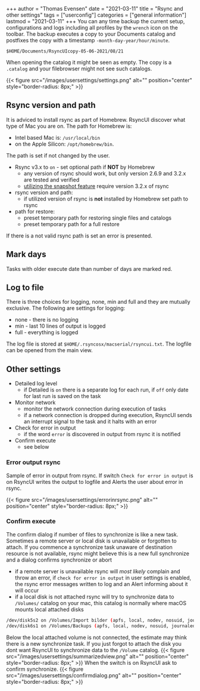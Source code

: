 +++
author = "Thomas Evensen"
date = "2021-03-11"
title =  "Rsync and other settings"
tags = ["userconfig"]
categories = ["general information"]
lastmod = "2021-03-11"
+++
You can any time backup the current setup, configurations and logs including all profiles by the `wrench` icon on the toolbar. The backup executes a copy to your Documents catalog and postfixes the copy with a timestamp `-month-day-year/hour/minute`.

`$HOME/Documents/RsyncUIcopy-05-06-2021/08/21`

When opening the catalog it might be seen as empty. The copy is a `.catalog` and your filebrowser might not see such catalogs.

{{< figure src="/images/usersettings/settings.png" alt="" position="center" style="border-radius: 8px;" >}}

## Rsync version and path

It is adviced to install rsync as part of Homebrew. RsyncUI discover what type of Mac you are on. The path for Homebrew is: 

- Intel based Mac is: `/usr/local/bin`
- on the Apple Silicon: `/opt/homebrew/bin`.

The path is set if not changed by the user.

 - Rsync v3.x to `on` - set optional path if **NOT** by Homebrew
   	- any version of rsync should work, but only version 2.6.9 and 3.2.x are tested and verified
    - [utilizing the snapshot feature](/post/snapshots/) require version 3.2.x of rsync
- rsync version and path:
    - if utilized version of rsync is **not** installed by Homebrew set path to rsync
- path for restore:
    - preset temporary path for restoring single files and catalogs
    - preset temporary path for a full restore

If there is a not valid rsync path is set an error is presented.

## Mark days

Tasks with older execute date than number of days are marked red.

## Log to file

There is three choices for logging, none, min and full and they are mutually exclusive. The following are settings for logging:

- none - there is no logging
- min - last 10 lines of output is logged
- full - everything is logged

The log file is stored at `$HOME/.rsyncosx/macserial/rsyncui.txt`. The logfile can be opened from the main view.

## Other settings

- Detailed log level
    - if Detailed is `on` there is a separate log for each run, if `off` only date for last run is saved on the task
- Monitor network
    - monitor the network connection during execution of tasks
    - if a network connection is dropped during execution, RsyncUI sends an interrupt signal to the task and it halts with an error
- Check for error in output
    - if the word `error` is discovered in output from rsync it is notified
- Confirm execute
    - see below
    

### Error output rsync

Sample of error in output from rsync. If switch `Check for error in output` is on RsyncUI writes the output to logfile and Alerts the user about error in rsync.

{{< figure src="/images/usersettings/errorinrsync.png" alt="" position="center" style="border-radius: 8px;" >}}

### Confirm execute

The confirm dialog if number of files to synchronize is like a new task. Sometimes a remote server or local disk is unavailable or forgotten to attach. If you commence a synchronize task unaware of destination resource is not available, rsync might believe this is a new full synchronize and a dialog confirms synchronize or abort
- if a remote server is unavailable rsync will *most likely* complain and throw an error, if `check for error in output` in user settings is enabled, the rsync error messages written to log and an Alert informing about it will occur
- if a local disk is not attached rsync will try to synchronize data to `/Volumes/` catalog on your mac, this catalog is normally where macOS mounts local attached disks
```bash
/dev/disk5s2 on /Volumes/Import bilder (apfs, local, nodev, nosuid, journaled, noowners)
/dev/disk6s1 on /Volumes/Backups (apfs, local, nodev, nosuid, journaled, noowners)
```
Below the local attached volume is not connected, the estimate may think there is a new synchronize task. If you just forgot to attach the disk you dont want RsyncUI to synchronize data to the `/Volume` catalog. 
{{< figure src="/images/usersettings/summarizedview.png" alt="" position="center" style="border-radius: 8px;" >}}
When the switch is on RsyncUI ask to confirm synchronize. 
{{< figure src="/images/usersettings/confirmdialog.png" alt="" position="center" style="border-radius: 8px;" >}}

